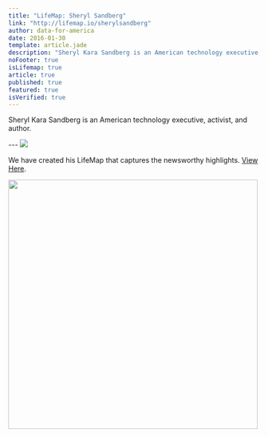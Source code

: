 ```yaml
---
title: "LifeMap: Sheryl Sandberg"
link: "http://lifemap.io/sherylsandberg"
author: data-for-america
date: 2016-01-30
template: article.jade
description: "Sheryl Kara Sandberg is an American technology executive, activist, and author."
noFooter: true
isLifemap: true
article: true
published: true
featured: true
isVerified: true
---
```


<p>
  Sheryl Kara Sandberg is an American technology executive, activist, and author.
<p>
---
<img class="ui medium image" style="margin: 0 auto;" src="http://lifemap.io/img/sherylsandberg.gif" />
</p>
<p>
   We have created his LifeMap that captures the newsworthy highlights. <a href="http://lifemap.io/sherylsandberg/" target="_blank">View Here</a>.
</p>
<a href="http://lifemap.io/sherylsandberg/" target="_blank">
<img class="ui medium image" style="width:500px; margin: 0 auto;" src="/img/lifemap/sherylsandberg.jpg" />
</a>
